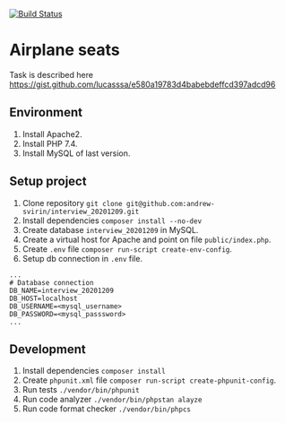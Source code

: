 [![Build Status](https://travis-ci.org/andrew-svirin/ebics-client-php.svg?branch=master)](https://travis-ci.org/andrew-svirin/ebics-client-php)

# Airplane seats
Task is described here https://gist.github.com/lucasssa/e580a19783d4babebdeffcd397adcd96

## Environment
1. Install Apache2.
1. Install PHP 7.4.
1. Install MySQL of last version.

## Setup project
1. Clone repository `git clone git@github.com:andrew-svirin/interview_20201209.git`
1. Install dependencies `composer install --no-dev`
1. Create database `interview_20201209` in MySQL.
1. Create a virtual host for Apache and point on file `public/index.php`.
1. Create `.env` file `composer run-script create-env-config`.
1. Setup db connection in `.env` file.
```
...
# Database connection
DB_NAME=interview_20201209
DB_HOST=localhost
DB_USERNAME=<mysql_username>
DB_PASSWORD=<mysql_passsword>
...
```

## Development
1. Install dependencies `composer install`
1. Create `phpunit.xml` file `composer run-script create-phpunit-config`.
1. Run tests `./vendor/bin/phpunit`
1. Run code analyzer `./vendor/bin/phpstan alayze`
1. Run code format checker `./vendor/bin/phpcs`